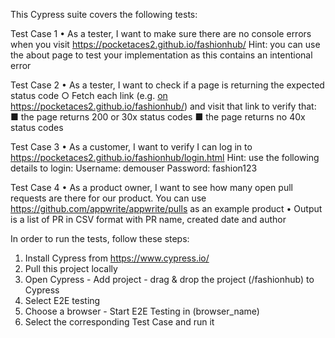 This Cypress suite covers the following tests:

Test Case 1
• As a tester, I want to make sure there are no console errors when you visit
https://pocketaces2.github.io/fashionhub/
Hint: you can use the about page to test your implementation as this contains an intentional error

Test Case 2
• As a tester, I want to check if a page is returning the expected status code
○ Fetch each link (e.g. <a href=””/> on
https://pocketaces2.github.io/fashionhub/) and visit that link to verify that:
■ the page returns 200 or 30x status codes
■ the page returns no 40x status codes

Test Case 3
• As a customer, I want to verify I can log in to
https://pocketaces2.github.io/fashionhub/login.html
Hint: use the following details to login: Username: demouser Password: fashion123

Test Case 4
• As a product owner, I want to see how many open pull requests are there for our product. You
can use https://github.com/appwrite/appwrite/pulls as an example product
• Output is a list of PR in CSV format with PR name, created date and author

In order to run the tests, follow these steps:

1. Install Cypress from https://www.cypress.io/
2. Pull this project locally
3. Open Cypress - Add project - drag & drop the project (/fashionhub) to Cypress
4. Select E2E testing
5. Choose a browser - Start E2E Testing in (browser_name)
6. Select the corresponding Test Case and run it
